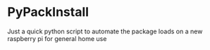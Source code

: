# PyPackInstall
Just a quick python script to automate the package loads on a new raspberry pi for general home use
